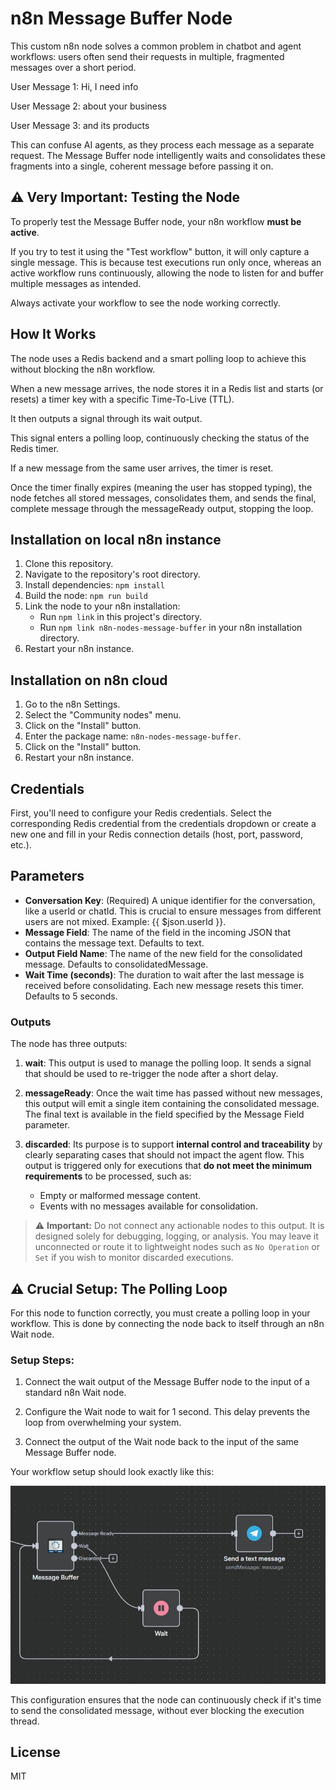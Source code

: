 # n8n Message Buffer Node

This custom n8n node solves a common problem in chatbot and agent workflows: users often send their requests in multiple, fragmented messages over a short period.

User Message 1: Hi, I need info

User Message 2: about your business

User Message 3: and its products

This can confuse AI agents, as they process each message as a separate request. The Message Buffer node intelligently waits and consolidates these fragments into a single, coherent message before passing it on.

## ⚠️ Very Important: Testing the Node

To properly test the Message Buffer node, your n8n workflow **must be active**.

If you try to test it using the "Test workflow" button, it will only capture a single message. This is because test executions run only once, whereas an active workflow runs continuously, allowing the node to listen for and buffer multiple messages as intended.

Always activate your workflow to see the node working correctly.

## How It Works

The node uses a Redis backend and a smart polling loop to achieve this without blocking the n8n workflow.

When a new message arrives, the node stores it in a Redis list and starts (or resets) a timer key with a specific Time-To-Live (TTL).

It then outputs a signal through its wait output.

This signal enters a polling loop, continuously checking the status of the Redis timer.

If a new message from the same user arrives, the timer is reset.

Once the timer finally expires (meaning the user has stopped typing), the node fetches all stored messages, consolidates them, and sends the final, complete message through the messageReady output, stopping the loop.

## Installation on local n8n instance

1.  Clone this repository.
2.  Navigate to the repository's root directory.
3.  Install dependencies: `npm install`
4.  Build the node: `npm run build`
5.  Link the node to your n8n installation:
    - Run `npm link` in this project's directory.
    - Run `npm link n8n-nodes-message-buffer` in your n8n installation directory.
6.  Restart your n8n instance.

## Installation on n8n cloud

1. Go to the n8n Settings.
2. Select the "Community nodes" menu.
3. Click on the "Install" button.
4. Enter the package name: `n8n-nodes-message-buffer`.
5. Click on the "Install" button.
6. Restart your n8n instance.

## Credentials

First, you'll need to configure your Redis credentials. Select the corresponding Redis credential from the credentials dropdown or create a new one and fill in your Redis connection details (host, port, password, etc.).

## Parameters

- **Conversation Key**: (Required) A unique identifier for the conversation, like a userId or chatId. This is crucial to ensure messages from different users are not mixed. Example: {{ $json.userId }}.
- **Message Field**: The name of the field in the incoming JSON that contains the message text. Defaults to text.
- **Output Field Name**: The name of the new field for the consolidated message. Defaults to consolidatedMessage.
- **Wait Time (seconds)**: The duration to wait after the last message is received before consolidating. Each new message resets this timer. Defaults to 5 seconds.

### Outputs

The node has three outputs:

1. **wait**: This output is used to manage the polling loop. It sends a signal that should be used to re-trigger the node after a short delay.

2. **messageReady**: Once the wait time has passed without new messages, this output will emit a single item containing the consolidated message. The final text is available in the field specified by the Message Field parameter.

3. **discarded**: Its purpose is to support **internal control and traceability** by clearly separating cases that should not impact the agent flow. This output is triggered only for executions that **do not meet the minimum requirements** to be processed, such as:
   - Empty or malformed message content.
   - Events with no messages available for consolidation.

> ⚠️ **Important:** Do not connect any actionable nodes to this output. It is designed solely for debugging, logging, or analysis. You may leave it unconnected or route it to lightweight nodes such as `No Operation` or `Set` if you wish to monitor discarded executions.

## ⚠️ Crucial Setup: The Polling Loop

For this node to function correctly, you must create a polling loop in your workflow. This is done by connecting the node back to itself through an n8n Wait node.

### Setup Steps:

1. Connect the wait output of the Message Buffer node to the input of a standard n8n Wait node.

2. Configure the Wait node to wait for 1 second. This delay prevents the loop from overwhelming your system.

3. Connect the output of the Wait node back to the input of the same Message Buffer node.

Your workflow setup should look exactly like this:

![Workflow Setup](./workflow-setup.jpg)

This configuration ensures that the node can continuously check if it's time to send the consolidated message, without ever blocking the execution thread.

## License

MIT

